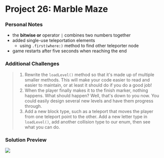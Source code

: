 # Project 26: Marble Maze

### Personal Notes
- the **bitwise or** operator `|` combines two numbers together
- added single-use teleportation elements
    - using `.first(where:)` method to find other teleporter node
- game restarts after five seconds when reaching the end

### Additional Challenges
> 1. Rewrite the `loadLevel()` method so that it's made up of multiple smaller methods. This will make your code easier to read and easier to maintain, or at least it should do if you do a good job!
> 2. When the player finally makes it to the finish marker, nothing happens. What should happen? Well, that's down to you now. You could easily design several new levels and have them progress through.
> 3. Add a new block type, such as a teleport that moves the player from one teleport point to the other. Add a new letter type in `loadLevel()`, add another collision type to our enum, then see what you can do.

### Solution Preview
<img src="https://user-images.githubusercontent.com/4438390/185500612-ee770960-2772-4abd-b790-4f27a0ea6a0e.png">
